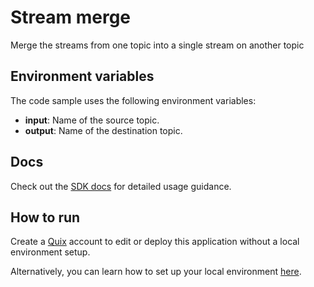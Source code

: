 # Stream merge

Merge the streams from one topic into a single stream on another topic

## Environment variables

The code sample uses the following environment variables:

- **input**: Name of the source topic.
- **output**: Name of the destination topic.

## Docs
Check out the [SDK docs](https://quix.ai/docs/sdk/introduction.html) for detailed usage guidance.

## How to run
Create a [Quix](https://portal.platform.quix.ai/self-sign-up?xlink=github) account to edit or deploy this application without a local environment setup.

Alternatively, you can learn how to set up your local environment [here](https://quix.ai/docs/sdk/python-setup.html).